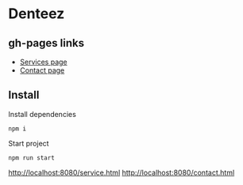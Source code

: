# Denteez

## gh-pages links

* [Services page](http://gosytnik.com/public/service)
* [Contact page](http://gosytnik.com/public/contact) 

## Install

Install dependencies

```
npm i
```

Start project

```
npm run start
```


[http://localhost:8080/service.html](http://localhost:8080/service.html) 
[http://localhost:8080/contact.html](http://localhost:8080/contact.html) 

